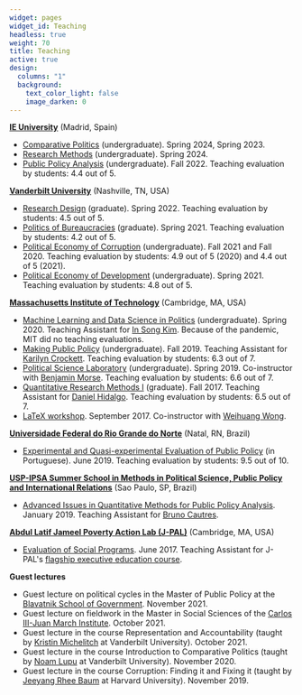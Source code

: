 ```yaml
---
widget: pages
widget_id: Teaching
headless: true
weight: 70
title: Teaching
active: true
design:
  columns: "1"
  background:
    text_color_light: false
    image_darken: 0
---
```

**[IE University](http://www.ie.edu)** (Madrid, Spain)
* [Comparative Politics](syllabi/comparative_politics_syllabus.pdf) (undergraduate). Spring 2024, Spring 2023. 
* [Research Methods](syllabi/research_methods_syllabus.pdf) (undergraduate). Spring 2024. 
* [Public Policy Analysis](syllabi/public_policy_analysis_syllabus.pdf) (undergraduate). Fall 2022. Teaching evaluation by students: 4.4 out of 5.

**[Vanderbilt University](http://www.vanderbilt.edu)** (Nashville, TN, USA)
* [Research Design](syllabi/research_design_syllabus.pdf) (graduate). Spring 2022. Teaching evaluation by students: 4.5 out of 5.
* [Politics of Bureaucracies](syllabi/bureaucracies_syllabus.pdf) (graduate). Spring 2021. Teaching evaluation by students: 4.2 out of 5.
* [Political Economy of Corruption](syllabi/corruption_syllabus.pdf) (undergraduate). Fall 2021 and Fall 2020. Teaching evaluation by students: 4.9 out of 5 (2020) and 4.4 out of 5 (2021).
* [Political Economy of Development](syllabi/development_syllabus.pdf) (undergraduate). Spring 2021. Teaching evaluation by students: 4.8 out of 5.


**[Massachusetts Institute of Technology](http://www.mit.edu)** (Cambridge, MA, USA)
* [Machine Learning and Data Science in Politics](syllabi/machine_learning_syllabus.pdf) (undergraduate). Spring 2020. Teaching Assistant for [In Song Kim](http://web.mit.edu/insong/www/). Because of the pandemic, MIT did no teaching evaluations. 
* [Making Public Policy](syllabi/public_policy_syllabus.pdf) (undergraduate). Fall 2019. Teaching Assistant for [Karilyn Crockett](https://dusp.mit.edu/people/karilyn-crockett). Teaching evaluation by students: 6.3 out of 7.
* [Political Science Laboratory](syllabi/polisci_lab_syllabus.pdf) (undergraduate). Spring 2019. Co-instructor with [Benjamin Morse](http://www.benmorse.net/). Teaching evaluation by students: 6.6 out of 7. 
* [Quantitative Research Methods I](syllabi/quant_1_syllabus.pdf) (graduate). Fall 2017. Teaching Assistant for [Daniel Hidalgo](https://www.dhidalgo.me/). Teaching evaluation by students: 6.5 out of 7.
* [LaTeX workshop](syllabi/latex_slides.pdf). September 2017. Co-instructor with [Weihuang Wong](https://weihuangwong.github.io/).

**[Universidade Federal do Rio Grande do Norte](http://www.ufrn.br)** (Natal, RN, Brazil)
* [Experimental and Quasi-experimental Evaluation of Public Policy](syllabi/ufrn_agenda.pdf) (in Portuguese). June 2019. Teaching evaluation by students: 9.5 out of 10. 

**[USP-IPSA Summer School in Methods in Political Science, Public Policy and International Relations](http://summerschool.fflch.usp.br/)** (Sao Paulo, SP, Brazil)
* [Advanced Issues in Quantitative Methods for Public Policy Analysis](syllabi/policy_analysis_syllabus.pdf). January 2019. Teaching Assistant for [Bruno Cautres](https://www.sciencespo.fr/cevipof/en/researcher/bruno-cautres.html).

**[Abdul Latif Jameel Poverty Action Lab (J-PAL)](https://www.povertyactionlab.org/)** (Cambridge, MA, USA)
* [Evaluation of Social Programs](syllabi/jpal_agenda.pdf). June 2017. Teaching Assistant for J-PAL's [flagship executive education course](https://www.povertyactionlab.org/page/evaluating-social-programs).

**Guest lectures**
* Guest lecture on political cycles in the Master of Public Policy at the [Blavatnik School of Government](https://www.bsg.ox.ac.uk/). November 2021.
* Guest lecture on fieldwork in the Master in Social Sciences of the [Carlos III-Juan March Institute](https://ic3jm.es/en/). October 2021.
* Guest lecture in the course Representation and Accountability (taught by [Kristin Michelitch](https://sites.google.com/site/kristinmichelitch/) at Vanderbilt University). October 2021.
* Guest lecture in the course Introduction to Comparative Politics (taught by [Noam Lupu](https://www.noamlupu.com/) at Vanderbilt University). November 2020.
* Guest lecture in the course Corruption: Finding it and Fixing it (taught by [Jeeyang Rhee Baum](https://www.hks.harvard.edu/faculty/jeeyang-rhee-baum) at Harvard University). November 2019.
